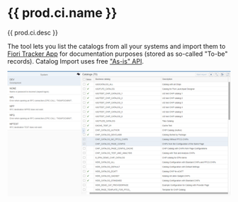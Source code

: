 # {{ prod.ci.name }}

{{ prod.ci.desc }}

The tool lets you list the catalogs from all your systems and import them to [Fiori Tracker App](../../tracked/SPS03/apps.md) for documentation purposes (stored as so-called "To-be" records). Catalog Import uses free ["As-is" API](../../asis/SPS02/main.md).

[![](res/ci.png)](res/ci.png)